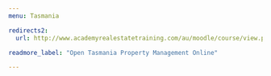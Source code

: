 ```yaml
---
menu: Tasmania

redirects2:
  url: http://www.academyrealestatetraining.com/au/moodle/course/view.php?id=137

readmore_label: "Open Tasmania Property Management Online"

---
```

